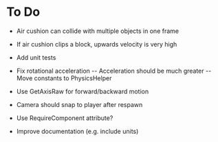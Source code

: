 # To Do

 - Air cushion can collide with multiple objects in one frame

 - If air cushion clips a block, upwards velocity is very high

 - Add unit tests

 - Fix rotational acceleration
  -- Acceleration should be much greater
  -- Move constants to PhysicsHelper

 - Use GetAxisRaw for forward/backward motion

 - Camera should snap to player after respawn

 - Use RequireComponent attribute?

 - Improve documentation (e.g. include units)
